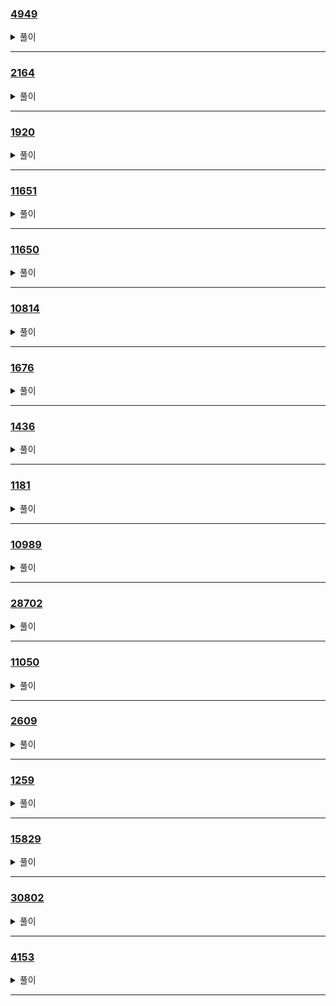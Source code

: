 ### [4949](https://www.acmicpc.net/problem/4949)
<details>
<summary>풀이</summary>

```python
while True:
    txt = input()
    checked = []
    answer = "yes"
    if txt == ".":
        break
    for char in txt:
        if char == "(" or char == "[":
            checked.append(char)
        elif char == ")":
            if len(checked) == 0:
                answer = "no"
                break
            elif checked.pop() != "(":
                answer = "no"
                break
        elif char == "]":
            if len(checked) == 0:
                answer = "no"
                break
            elif checked.pop() != "[":
                answer = "no"
                break
        else:
            continue

    if len(checked) > 0:
        answer = "no"
    print(answer)
```
</details>

---

### [2164](https://www.acmicpc.net/problem/2164)
<details>
<summary>풀이</summary>

```python
def func(origin, f):
    Q = []
    for num in origin:
        if f:
            pass
        else:
            Q.append(num)
        f = not f
    return Q, f
n = int(input())
flag = True
Q = [num for num in range(1, n+1)]
while len(Q) > 1:
    Q, flag = func(Q, flag)
print(Q[0])

```
</details>

---

### [1920](https://www.acmicpc.net/problem/1920)
<details>
<summary>풀이</summary>

```python
n = int(input())
A = set(map(int, input().split()))
m = int(input())
for num in map(int, input().split()):
    print(int(num in A))
```
</details>

---

### [11651](https://www.acmicpc.net/problem/11651)
<details>
<summary>풀이</summary>

```python
n = int(input())
arr = [list(map(int, input().split())) for _ in range(n)]
arr.sort(key = lambda x: (x[1], x[0]))
for i, j in arr:
    print(i, j)

```
</details>

---

### [11650](https://www.acmicpc.net/problem/11650)
<details>
<summary>풀이</summary>

```python
n = int(input())
arr = [list(map(int, input().split())) for _ in range(n)]
arr.sort(key = lambda x: (x[0], x[1]))
for i, j in arr:
    print(i, j)

```
</details>

---

### [10814](https://www.acmicpc.net/problem/10814)
<details>
<summary>풀이</summary>

```python
n = int(input())
D = {i: [] for i in range(1, 201)}
for i in range(n):
    inp = input().split()
    age = int(inp[0])
    name = inp[1]
    D[age].append(name)
for idx in range(1, 201):
    if names := D[idx]:
        for name in names:
            print(idx, name)
    else:
        continue

```
</details>

---

### [1676](https://www.acmicpc.net/problem/1676)
<details>
<summary>풀이</summary>

```python
n = int(input())
cnt_2, cnt_5 = 0, 0
for n in range(1, n+1):
    while True:
        if n % 2 == 0:
            cnt_2 += 1
            n //= 2
        else:
            break
    while True:
        if n % 5 == 0:
            cnt_5 += 1
            n //= 5
        else:
            break
print(min(cnt_2, cnt_5))
```
</details>

---

### [1436](https://www.acmicpc.net/problem/1436)
<details>
<summary>풀이</summary>

```python
n = int(input())
cnt = 0
num = 666
while True:
    if "666" in str(num):
        cnt += 1
    if cnt == n:
        break
    num += 1
print(num)
```
</details>

---

### [1181](https://www.acmicpc.net/problem/1181)
<details>
<summary>풀이</summary>

```python
words = set()
for _ in range(int(input())):
    words.add(input())
for i in sorted(list(words), key=lambda x: (len(x), x)):
    print(i)

```
</details>

---

### [10989](https://www.acmicpc.net/problem/10989)
<details>
<summary>풀이</summary>

```python
import sys
inp = sys.stdin.readline

n = int(inp())
cnt = [0] * 10001
for _ in range(n):
    num = int(inp())
    cnt[num] += 1

for i in range(10001):
    if cnt[i] != 0:
        for j in range(cnt[i]):
            print(i)
```
</details>

---

### [28702](https://www.acmicpc.net/problem/28702)
<details>
<summary>풀이</summary>

```python
def fizzbuzz(v):
    if v % 15 == 0:
        print('FizzBuzz')
    elif v % 3 == 0:
        print('Fizz')
    elif v % 5 == 0:
        print('Buzz')
    else:
        print(v)

inputs = [input().strip() for _ in range(3)]
answer_value = ''
for idx, value in enumerate(inputs):
    if value.isdigit():
        answer_value = int(value) + (3-idx)
        break
fizzbuzz(answer_value)
```
</details>

---

### [11050](https://www.acmicpc.net/problem/11050)
<details>
<summary>풀이</summary>

```python

```
</details>

---

### [2609](https://www.acmicpc.net/problem/2609)
<details>
<summary>풀이</summary>

```python
def gcd(a, b):
    while b:
        a, b = b, a % b
    return a

m, n = map(int, input().split())
m, n = max(m, n), min(m, n)

g = gcd(m, n)
print(g)
print(int(m * n / g))
```
</details>

---

### [1259](https://www.acmicpc.net/problem/1259)
<details>
<summary>풀이</summary>

```python
while True:
    case = input()
    if case == "0":
        break

    l = len(case)
    mid = l // 2
    front = case[:mid]
    if l % 2 == 1:
        back = case[:mid:-1]
    else:
        back = case[:mid-1:-1]
    if front == back:
        print("yes")
    else:
        print("no")
```
</details>

---

### [15829](https://www.acmicpc.net/problem/15829)
<details>
<summary>풀이</summary>

```python
import string

L = int(input())
c_map = {c: idx + 1 for idx, c in enumerate(string.ascii_lowercase)}
trans = [c_map[c] for c in input()]
r = 31
M = 1234567891
s = 0
for idx, num in enumerate(trans):
    s += num * (r**idx)
print(s % M)
```
</details>

---

### [30802](https://www.acmicpc.net/problem/30802)
<details>
<summary>풀이</summary>

```python
import sys
N = int(sys.stdin.readline())
sizes = map(int, sys.stdin.readline().split())
t_pack, s_pack = map(int, sys.stdin.readline().split())
ts = 0
for count_per_size in sizes:
    ts += count_per_size // t_pack
    ts += 1 if count_per_size % t_pack else 0
print(ts)
print(N // s_pack, N % s_pack)
```
</details>

---

### [4153](https://www.acmicpc.net/problem/4153)
<details>
<summary>풀이</summary>

```python
END = "0 0 0"
while True:
    case = input()
    if case == END:
        break

    a, b, c = map(int, case.split())
    diagonal = max(a, b ,c)
    rest = [a, b, c]
    rest.remove(diagonal)
    if rest[0]**2 + rest[1]**2 == diagonal**2:
        print("right")
    else:
        print("wrong")
```
</details>

---